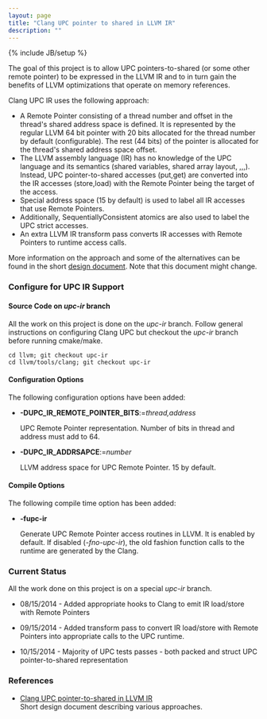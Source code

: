 ```yaml
---
layout: page
title: "Clang UPC pointer to shared in LLVM IR"
description: ""
---
```

{% include JB/setup %}

The goal of this project is to allow UPC
pointers-to-shared (or some other remote pointer) to be expressed in the LLVM
IR and to in turn gain the benefits of LLVM optimizations that operate on
memory references.

Clang UPC IR uses the following approach:

* A Remote Pointer consisting of a thread number and offset in the
  thread's shared address space is defined.  It is represented by the
  regular LLVM 64 bit pointer with 20 bits allocated for the
  thread number by default (configurable).  The rest (44 bits) of the
  pointer is allocated for the thread's shared address space offset.
* The LLVM assembly language (IR) has no knowledge of the UPC language and its
  semantics (shared variables, shared array layout, ,,,). Instead, UPC
  pointer-to-shared accesses (put,get) are converted into the IR accesses
  (store,load) with the Remote Pointer being the target of the access. 
* Special address space (15 by default) is used to label all IR accesses that
  use Remote Pointers.
* Additionally, SequentiallyConsistent atomics are also used to label
  the UPC strict accesses.
* An extra LLVM IR transform pass converts IR accesses with Remote Pointers
  to runtime access calls.

More information on the approach and some of the alternatives can be found
in the short [design document](/clang-upc-ir/doc/clang-upc-ir.html).  Note
that this document might change.

### Configure for UPC IR Support

#### Source Code on _upc-ir_ branch

All the work on this project is done on the _upc-ir_ branch.  Follow
general instructions on configuring Clang UPC but checkout the _upc-ir_
branch before running cmake/make.

    cd llvm; git checkout upc-ir
    cd llvm/tools/clang; git checkout upc-ir

#### Configuration Options

The following configuration options have been added:

* __-DUPC_IR_REMOTE_POINTER_BITS__:=_thread,address_
                                                                                
  UPC Remote Pointer representation.  Number of bits in thread and address
  must add to 64.

* __-DUPC_IR_ADDRSAPCE__:=_number_

  LLVM address space for UPC Remote Pointer. 15 by default.

#### Compile Options

The following compile time option has been added:

* __-fupc-ir__

  Generate UPC Remote Pointer access routines in LLVM.  It is enabled by
  default.  If disabled (_-fno-upc-ir_), the old fashion function calls to
  the runtime are generated by the Clang.

### Current Status

All the work done on this project is on a special _upc-ir_ branch.

* 08/15/2014 - Added appropriate hooks to Clang to emit IR load/store with
Remote Pointers

* 09/15/2014 - Added transform pass to convert IR load/store with Remote
Pointers into appropriate calls to the UPC runtime.

* 10/15/2014 - Majority of UPC tests passes - both packed and struct UPC
pointer-to-shared representation

### References

* [Clang UPC pointer-to-shared in LLVM IR](/clang-upc-ir/doc/clang-upc-ir.html)
  <br>Short design document describing various approaches.
